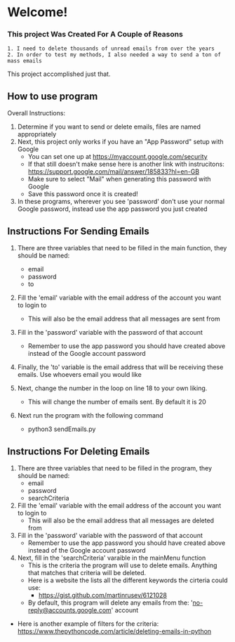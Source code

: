 # Welcome!

### This project Was Created For A Couple of Reasons 
    1. I need to delete thousands of unread emails from over the years
    2. In order to test my methods, I also needed a way to send a ton of mass emails

This project accomplished just that.

## How to use program
Overall Instructions:
1. Determine if you want to send or delete emails, files are named appropriately
2. Next, this project only works if you have an "App Password" setup with Google
    * You can set one up at https://myaccount.google.com/security
    * If that still doesn't make sense here is another link with instrucitons: https://support.google.com/mail/answer/185833?hl=en-GB
    * Make sure to select "Mail" when generating this password with Google
    * Save this password once it is created!
3. In these programs, wherever you see 'password' don't use your normal Google password, instead use the app password you just created

## Instructions For Sending Emails
1. There are three variables that need to be filled in the main function, they should be named:
    * email
    * password
    * to
2. Fill the 'email' variable with the email address of the account you want to login to
    * This will also be the email address that all messages are sent from
3. Fill in the 'password' variable with the password of that account
    * Remember to use the app password you should have created above instead of the Google account password
4. Finally, the 'to' variable is the email address that will be receiving these emails. Use whoevers email you would like 

5. Next, change the number in the loop on line 18 to your own liking. 
    * This will change the number of emails sent. By default it is 20

4. Next run the program with the following command
    * python3 sendEmails.py

## Instructions For Deleting Emails
1. There are three variables that need to be filled in the program, they should be named:
    * email
    * password
    * searchCriteria
2. Fill the 'email' variable with the email address of the account you want to login to
    * This will also be the email address that all messages are deleted from
3. Fill in the 'password' variable with the password of that account
    * Remember to use the app password you should have created above instead of the Google account password
4. Next, fill in the 'searchCriteria' varaible in the mainMenu function
    * This is the criteria the program will use to delete emails. Anything that matches that criteria will be deleted.
    * Here is a website the lists all the different keywords the cirteria could use:
        * https://gist.github.com/martinrusev/6121028
    * By default, this program will delete any emails from the: 'no-reply@accounts.google.com' account

* Here is another example of filters for the criteria: https://www.thepythoncode.com/article/deleting-emails-in-python